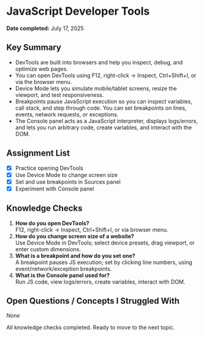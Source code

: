 # JavaScript Developer Tools

**Date completed:** July 17, 2025

## Key Summary
- DevTools are built into browsers and help you inspect, debug, and optimize web pages.
- You can open DevTools using F12, right-click → Inspect, Ctrl+Shift+I, or via the browser menu.
- Device Mode lets you simulate mobile/tablet screens, resize the viewport, and test responsiveness.
- Breakpoints pause JavaScript execution so you can inspect variables, call stack, and step through code. You can set breakpoints on lines, events, network requests, or exceptions.
- The Console panel acts as a JavaScript interpreter, displays logs/errors, and lets you run arbitrary code, create variables, and interact with the DOM.

## Assignment List
- [x] Practice opening DevTools
- [x] Use Device Mode to change screen size
- [x] Set and use breakpoints in Sources panel
- [x] Experiment with Console panel

## Knowledge Checks
1. **How do you open DevTools?**  
F12, right-click → Inspect, Ctrl+Shift+I, or via browser menu.
2. **How do you change screen size of a website?**  
Use Device Mode in DevTools; select device presets, drag viewport, or enter custom dimensions.
3. **What is a breakpoint and how do you set one?**  
A breakpoint pauses JS execution; set by clicking line numbers, using event/network/exception breakpoints.
4. **What is the Console panel used for?**  
Run JS code, view logs/errors, create variables, interact with DOM.

## Open Questions / Concepts I Struggled With
_None_

All knowledge checks completed. Ready to move to the next topic.
